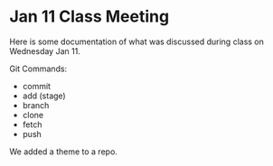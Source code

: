 # Jan 11 Class Meeting

Here is some documentation of what was discussed during class on Wednesday Jan 11.

Git Commands:

- commit
- add (stage)
- branch
- clone
- fetch
- push

We added a theme to a repo.
